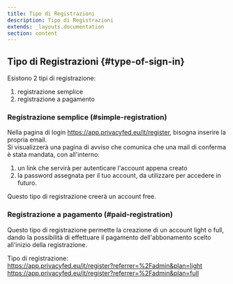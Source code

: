 ```yaml
---
title: Tipo di Registrazioni
description: Tipo di Registrazioni
extends: _layouts.documentation
section: content
---
```


## Tipo di Registrazioni {#type-of-sign-in}

Esistono 2 tipi di registrazione:  
1. registrazione semplice  
2. registrazione a pagamento  

### Registrazione semplice (#simple-registration)

Nella pagina di login https://app.privacyfed.eu/it/register, bisogna inserire la propria email.  
Si visualizzerà una pagina di avviso che comunica che una mail di conferma è stata mandata, con all'interno:  

1. un link che servirà per autenticare l'account appena creato  
2. la password assegnata per il tuo account, da utilizzare per accedere in futuro.  

Questo tipo di registrazione creerà un account free.  

### Registrazione a pagamento (#paid-registration)

Questo tipo di registrazione permette la creazione di un account light o full,  
dando la possibilità di effettuare il pagamento dell'abbonamento scelto all'inizio della registrazione.  

Tipo di registrazione:  
https://app.privacyfed.eu/it/register?referrer=%2Fadmin&plan=light
https://app.privacyfed.eu/it/register?referrer=%2Fadmin&plan=full